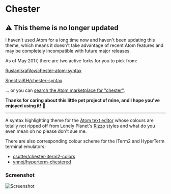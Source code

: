 # Chester

## ⚠️ This theme is no longer updated

I haven't used Atom for a long time now and haven't been updating this theme, which means it
doesn't take advantage of recent Atom features and may be completely incompatible with future
major releases.

As of May 2017, there are two active forks for you to pick from:

[RuslanIsrafilov/chester-atom-syntax](https://github.com/RuslanIsrafilov/chester-atom-syntax)

[SpectralKH/chester-syntax](https://github.com/SpectralKH/chester-syntax)

... or you can [search the Atom marketplace for "chester"](https://atom.io/themes/search?q=chester).

**Thanks for caring about this little pet project of mine, and I hope you've enjoyed using it!** 🙂

---

A syntax highlighting theme for the [Atom text editor](https://atom.io/) whose colours are totally
not ripped off from Lonely Planet's [Rizzo](https://github.com/lonelyplanet/rizzo) styles and what
do you even mean oh no please don't sue me.

There are also corresponding colour scheme for the iTerm2 and HyperTerm terminal emulators:
* [csutter/chester-iterm2-colors](https://github.com/csutter/chester-iterm2-colors)
* [ynnoj/hyperterm-chestered](https://github.com/ynnoj/hyperterm-chestered)

### Screenshot

![Screenshot](https://raw.githubusercontent.com/csutter/chester-atom-syntax/master/screenshot.png)
